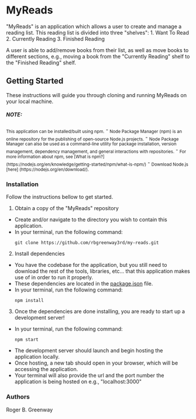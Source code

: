 # MyReads

"MyReads" is an application which allows a user to create and manage a reading list. This reading list is divided into three "shelves": 1. Want To Read 2. Currently Reading 3. Finished Reading

A user is able to add/remove books from their list, as well as move books to different sections, e.g., moving a book from the "Currently Reading" shelf to the "Finished Reading" shelf.

## Getting Started

These instructions will guide you through cloning and running MyReads on your local machine.

##### NOTE:

<sub>
This application can be installed/built using npm.</sub>
- <sub>Node Package Manager (npm) is an online repository for the publishing of open-source Node.js projects.</sub>
- <sub>Node Package Manager can also be used as a command-line utility for package installation, version management, dependency management, and general interactions with repositories.</sub>
- <sub>For more information about npm, see [What is npm?] (https://nodejs.org/en/knowledge/getting-started/npm/what-is-npm/)</sub>
- <sub>Download Node.js [here] (https://nodejs.org/en/download/).
</sub>

### Installation

Follow the instructions bellow to get started.

1. Obtain a copy of the "MyReads" repository

- Create and/or navigate to the directory you wish to contain this application.
- In your terminal, run the following command:
  ```
  git clone https://github.com/rbgreenway3rd/my-reads.git
  ```

2. Install dependencies

- You have the codebase for the application, but you still need to download the rest of the tools, libraries, etc... that this application makes use of in order to run it properly.
- These dependencies are located in the [package.json](package.json) file.
- In your terminal, run the following command:
  ```
  npm install
  ```

3. Once the dependencies are done installing, you are ready to start up a development server!

- In your terminal, run the following command:
  ```
  npm start
  ```
- The development server should launch and begin hosting the application locally.
- Once hosting, a new tab should open in your browser, which will be accessing the application.
- Your terminal will also provide the url and the port number the application is being hosted on e.g., "localhost:3000"

### Authors

Roger B. Greenway
